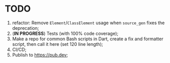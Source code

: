 # TODO

1. refactor: Remove `Element`/`ClassElement` usage when `source_gen` fixes the deprecation;
2. (**IN PROGRESS**) Tests (with 100% code coverage);
3. Make a repo for common Bash scripts in Dart, create a fix and formatter script, then call it here (set 120 line length);
4. CI/CD;
5. Publish to <https://pub.dev>;
